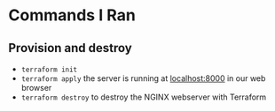 # Commands I Ran

## Provision and destroy

- `terraform init`
- `terraform apply` the server is running at [localhost:8000](http://localhost:8000) in our web browser
- `terraform destroy` to destroy the NGINX webserver with Terraform
